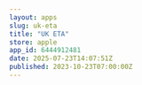 ```yaml
---
layout: apps
slug: uk-eta
title: "UK ETA"
store: apple
app_id: 6444912481
date: 2025-07-23T14:07:51Z
published: 2023-10-23T07:00:00Z
---
```

